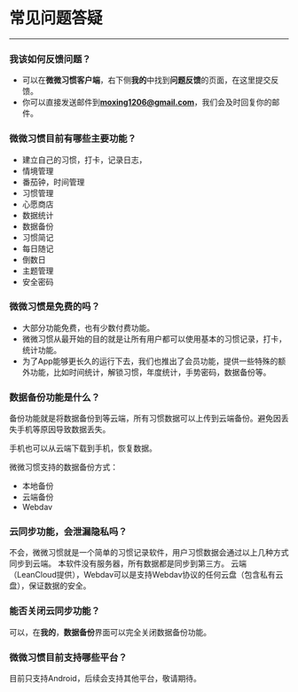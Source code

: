 # 常见问题答疑
---
### 我该如何反馈问题？
- 可以在**微微习惯客户端**，右下侧**我的**中找到**问题反馈**的页面，在这里提交反馈。
- 你可以直接发送邮件到**moxing1206@gmail.com**，我们会及时回复你的邮件。
### 微微习惯目前有哪些主要功能？
- 建立自己的习惯，打卡，记录日志，
- 情境管理
- 番茄钟，时间管理
- 习惯管理
- 心愿商店
- 数据统计
- 数据备份
- 习惯简记
- 每日随记
- 倒数日
- 主题管理
- 安全密码
### 微微习惯是免费的吗？
- 大部分功能免费，也有少数付费功能。
- 微微习惯从最开始的目的就是让所有用户都可以使用基本的习惯记录，打卡，统计功能。
- 为了App能够更长久的运行下去，我们也推出了会员功能，提供一些特殊的额外功能，比如时间统计，解锁习惯，年度统计，手势密码，数据备份等。
### 数据备份功能是什么？
备份功能就是将数据备份到等云端，所有习惯数据可以上传到云端备份。避免因丢失手机等原因导致数据丢失。

手机也可以从云端下载到手机，恢复数据。

微微习惯支持的数据备份方式：
- 本地备份
- 云端备份
- Webdav

### 云同步功能，会泄漏隐私吗？
不会，微微习惯就是一个简单的习惯记录软件，用户习惯数据会通过以上几种方式同步到云端。 本软件没有服务器，所有数据都是同步到第三方。
云端（LeanCloud提供），Webdav可以是支持Webdav协议的任何云盘（包含私有云盘），保证数据的安全。

### 能否关闭云同步功能？
可以，在**我的**，**数据备份**界面可以完全关闭数据备份功能。

### 微微习惯目前支持哪些平台？
目前只支持Android，后续会支持其他平台，敬请期待。

